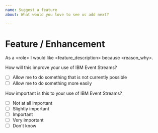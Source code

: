 ```yaml
---
name: Suggest a feature
about: What would you love to see us add next?

---
```


<!-- This GitHub repository is public, please do not share any confidential data. -->

# Feature / Enhancement

As a \<role\> I would like \<feature\_description\> because \<reason\_why\>.

  <!-- Please choose from the below roles 
  Application developer (consumer),
  Application developer (producer),
  Cloud administrator,
  Database administrator,
  Database architect,
  Data scientist,
  Data engineer,
  Dev-ops,
  Enterprise architect,
  Full stack developer,
  Integration analyst,
  Integration architect,
  Solution architect,
  Systems administrator,
  Systems engineer -->

How will this improve your use of IBM Event Streams?
- [ ] Allow me to do something that is not currently possible
- [ ] Allow me to do something more easily

How important is this to your use of IBM Event Streams?
 
- [ ] Not at all important
- [ ] Slightly important
- [ ] Important
- [ ] Very important
- [ ] Don't know

<!-- Please include the label "featureRequest" for this issue -->